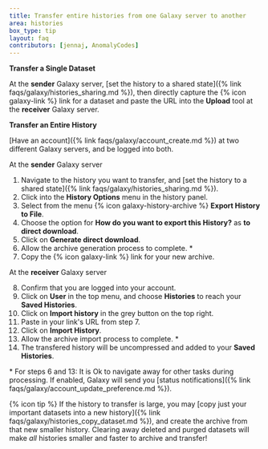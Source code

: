 ```yaml
---
title: Transfer entire histories from one Galaxy server to another
area: histories 
box_type: tip
layout: faq
contributors: [jennaj, AnomalyCodes]
---
```


**Transfer a Single Dataset**

At the **sender** Galaxy server, [set the history to a shared state]({% link faqs/galaxy/histories_sharing.md %}), then directly capture the {% icon galaxy-link %} link for a dataset and paste the URL into the **Upload** tool at the **receiver** Galaxy server. 

**Transfer an Entire History**

[Have an account]({% link faqs/galaxy/account_create.md %}) at two different Galaxy servers, and be logged into both.

At the **sender** Galaxy server

1. Navigate to the history you want to transfer, and [set the history to a shared state]({% link faqs/galaxy/histories_sharing.md %}).
2. Click into the **History Options** menu in the history panel.
3. Select from the menu {% icon galaxy-history-archive %} **Export History to File**.
4. Choose the option for **How do you want to export this History?** as **to direct download**.
5. Click on **Generate direct download**.
6. Allow the archive generation process to complete. \*
7. Copy the {% icon galaxy-link %} link for your new archive.

At the **receiver** Galaxy server

8. Confirm that you are logged into your account.
9. Click on **User** in the top menu, and choose **Histories** to reach your **Saved Histories**.
10. Click on **Import history** in the grey button on the top right.
11. Paste in your link's URL from step 7.
12. Click on **Import History**.
13. Allow the archive import process to complete. \*
14. The transfered history will be uncompressed and added to your **Saved Histories**.


\* For steps 6 and 13: It is Ok to navigate away for other tasks during processing. If enabled, Galaxy will send you [status notifications]({% link faqs/galaxy/account_update_preference.md %}).


{% icon tip %} If the history to transfer is large, you may [copy just your important datasets into a new history]({% link faqs/galaxy/histories_copy_dataset.md %}), and create the archive from that new smaller history. Clearing away deleted and purged datasets will make *all* histories smaller and faster to archive and transfer!
